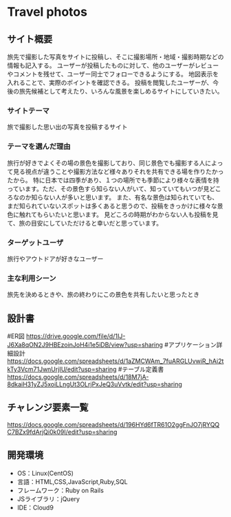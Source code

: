 # Travel photos

## サイト概要
旅先で撮影した写真をサイトに投稿し、そこに撮影場所・地域・撮影時期などの情報も記入する。
ユーザーが投稿したものに対して、他のユーザーがレビューやコメントを残せて、ユーザー同士でフォローできるようにする。
地図表示を入れることで、実際のポイントを確認できる。
投稿を閲覧したユーザーが、今後の旅先候補として考えたり、いろんな風景を楽しめるサイトにしていきたい。

### サイトテーマ
旅で撮影した思い出の写真を投稿するサイト

### テーマを選んだ理由
旅行が好きでよくその場の景色を撮影しており、同じ景色でも撮影する人によって見る視点が違うことや撮影方法など様々ありそれを共有できる場を作りたかったから。
特に日本では四季があり、１つの場所でも季節により様々な表情を持っています。ただ、その景色すら知らない人がいて、知っていてもいつが見どころなのか知らない人が多いと思います。
また、有名な景色は知られていても、まだ知られていないスポットは多くあると思うので、投稿をきっかけに様々な景色に触れてもらいたいと思います。
見どころの時期がわからない人も投稿を見て、旅の目安にしていただけると幸いだと思っています。


### ターゲットユーザ
旅行やアウトドアが好きなユーザー

### 主な利用シーン
旅先を決めるときや、旅の終わりにこの景色を共有したいと思ったとき

## 設計書
#ER図
https://drive.google.com/file/d/1IJ-J6Xa8qON2J9HBEzoinJoH4i1e5iDB/view?usp=sharing
#アプリケーション詳細設計
https://docs.google.com/spreadsheets/d/1aZMCWAm_7fuARGLUvwiR_hAi2tkTy3Vcm71JwnUrjIU/edit?usp=sharing
#テーブル定義書
https://docs.google.com/spreadsheets/d/18M7jA-8dkaiH31yZJ5xoiLLngUt3OLrjPxJeQ3uVvtk/edit?usp=sharing


## チャレンジ要素一覧
https://docs.google.com/spreadsheets/d/196HYd6fTR61O2ggFnJO7jRYQQC7BZx9fdArjQi0k09I/edit?usp=sharing

## 開発環境
- OS：Linux(CentOS)
- 言語：HTML,CSS,JavaScript,Ruby,SQL
- フレームワーク：Ruby on Rails
- JSライブラリ：jQuery
- IDE：Cloud9
